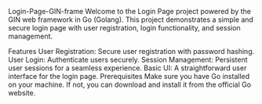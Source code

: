 Login-Page-GIN-frame
Welcome to the Login Page project powered by the GIN web framework in Go (Golang). This project demonstrates a simple and secure login page with user registration, login functionality, and session management.

Features
User Registration: Secure user registration with password hashing.
User Login: Authenticate users securely.
Session Management: Persistent user sessions for a seamless experience.
Basic UI: A straightforward user interface for the login page.
Prerequisites
Make sure you have Go installed on your machine. If not, you can download and install it from the official Go website.
